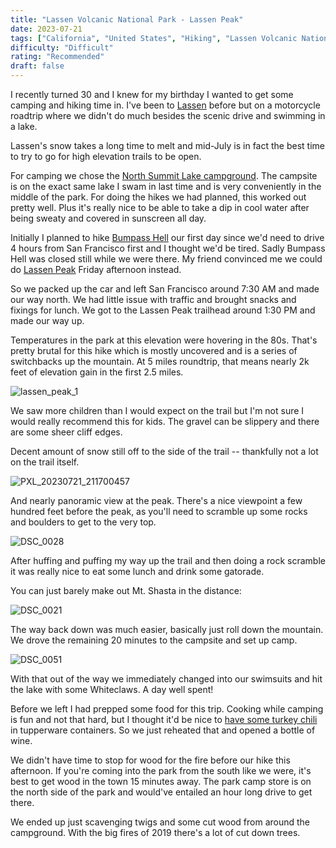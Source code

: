 ```yaml
---
title: "Lassen Volcanic National Park - Lassen Peak"
date: 2023-07-21
tags: ["California", "United States", "Hiking", "Lassen Volcanic National Park", "Lassen"]
difficulty: "Difficult"
rating: "Recommended"
draft: false
---
```


I recently turned 30 and I knew for my birthday I wanted to get some camping and hiking time in. I've been to [Lassen](https://www.nps.gov/lavo/index.htm) before but on a motorcycle roadtrip where we didn't do much besides the scenic drive and swimming in a lake. 

Lassen's snow takes a long time to melt and mid-July is in fact the best time to try to go for high elevation trails to be open. 

For camping we chose the [North Summit Lake campground](https://www.recreation.gov/camping/campgrounds/234041). The campsite is on the exact same lake I swam in last time and is very conveniently in the middle of the park. For doing the hikes we had planned, this worked out pretty well. Plus it's really nice to be able to take a dip in cool water after being sweaty and covered in sunscreen all day.

Initially I planned to hike [Bumpass Hell](https://www.nps.gov/thingstodo/hikebumpasshell.htm) our first day since we'd need to drive 4 hours from San Francisco first and I thought we'd be tired. Sadly Bumpass Hell was closed still while we were there. My friend convinced me we could do [Lassen Peak](https://www.nps.gov/thingstodo/hikelassenpeak.htm) Friday afternoon instead.

So we packed up the car and left San Francisco around 7:30 AM and made our way north. We had little issue with traffic and brought snacks and fixings for lunch. We got to the Lassen Peak trailhead around 1:30 PM and made our way up.

Temperatures in the park at this elevation were hovering in the 80s. That's pretty brutal for this hike which is mostly uncovered and is a series of switchbacks up the mountain. At 5 miles roundtrip, that means nearly 2k feet of elevation gain in the first 2.5 miles.

![lassen_peak_1](/images/lassen/lassen_peak_1.png)

We saw more children than I would expect on the trail but I'm not sure I would really recommend this for kids. The gravel can be slippery and there are some sheer cliff edges.

Decent amount of snow still off to the side of the trail -- thankfully not a lot on the trail itself.

![PXL_20230721_211700457](/images/lassen/PXL_20230721_211700457.png)

And nearly panoramic view at the peak. There's a nice viewpoint a few hundred feet before the peak, as you'll need to scramble up some rocks and boulders to get to the very top.

![DSC_0028](/images/lassen/DSC_0028.png)

After huffing and puffing my way up the trail and then doing a rock scramble it was really nice to eat some lunch and drink some gatorade.

You can just barely make out Mt. Shasta in the distance:

![DSC_0021](/images/lassen/DSC_0021.png)

The way back down was much easier, basically just roll down the mountain. We drove the remaining 20 minutes to the campsite and set up camp.

![DSC_0051](/images/lassen/DSC_0051.png)

With that out of the way we immediately changed into our swimsuits and hit the lake with some Whiteclaws. A day well spent! 

Before we left I had prepped some food for this trip. Cooking while camping is fun and not that hard, but I thought it'd be nice to [have some turkey chili](https://www.justtherecipe.com/?url=https://ifoodreal.com/instant-pot-chili/) in tupperware containers. So we just reheated that and opened a bottle of wine. 

We didn't have time to stop for wood for the fire before our hike this afternoon. If you're coming into the park from the south like we were, it's best to get wood in the town 15 minutes away. The park camp store is on the north side of the park and would've entailed an hour long drive to get there.

We ended up just scavenging twigs and some cut wood from around the campground. With the big fires of 2019 there's a lot of cut down trees. 